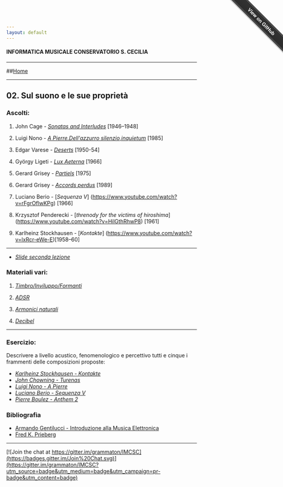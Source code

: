 ```yaml
---
layout: default
---
```


#### INFORMATICA MUSICALE CONSERVATORIO S. CECILIA

----

##[Home](https://demartinomrc.io/IMCSC)

----

## 02. Sul suono e le sue proprietà

 
 ### Ascolti:
 
 1. John Cage - [*Sonatas and Interludes*](https://www.youtube.com/watch?v=xObkMpQqUyU) [1946–1948]
  
 2. Luigi Nono - [*A Pierre.Dell'azzurro silenzio,inquietum*](https://www.youtube.com/watch?v=OceD--RLlxY) [1985]
 
 2. Edgar Varese - [*Deserts*](https://www.youtube.com/watch?v=Q__g0tgC2wE) [1950-54]
 
 4. György Ligeti - [*Lux Aeterna*](https://www.youtube.com/watch?v=-iVYu5lyX5M) [1966]
     
 5. Gerard Grisey - [*Partiels*](https://www.youtube.com/watch?v=jqzukP_BtW8) [1975]
 
 7. Gerard Grisey - [*Accords perdus*](https://www.youtube.com/watch?v=yRGUcI0S5Kk) [1989]
 
 8. Luciano Berio - [*Sequenza V*] (https://www.youtube.com/watch?v=rFgrOflwKPg) [1966]
 
 9. Krzysztof Penderecki - [*threnody for the victims of hiroshima*] (https://www.youtube.com/watch?v=HilGthRhwP8) [1961]

 10. Karlheinz Stockhausen - [*Kontakte*] (https://www.youtube.com/watch?v=lxRcr-eWe-E)[1958–60]


---- 
 
* [*Slide seconda lezione*](https://drive.google.com/file/d/0BzCXlXdo2lzAcVNsLVBpWV8zSlE/view?usp=sharing)
 

### Materiali vari:


 1. [*Timbro/Inviluppo/Formanti*](http://fisicaondemusica.unimore.it/Percezione_del_timbro.html)

 2. [*ADSR*](http://fisicaondemusica.unimore.it/Percezione_del_timbro.html)
 
 3. [*Armonici naturali*](http://it.wikipedia.org/wiki/Armonici_naturali) 
 
 4. [*Decibel*](http://fisicaondemusica.unimore.it/Domande_misura.html) 
----

### Esercizio:

Descrivere a livello acustico, fenomenologico e percettivo tutti e cinque i frammenti delle composizioni proposte:

* [*Karlheinz Stockhausen - Kontakte*](https://www.youtube.com/watch?v=6Plz8vDzrho&list=PL6lPATqxXSDJASLjyx-MNGu3o9LzqwO6x)
* [*John Chowning - Turenas*](https://www.youtube.com/watch?v=nLFf4kMMGJQ&list=PL6lPATqxXSDJASLjyx-MNGu3o9LzqwO6x&index=2)
* [*Luigi Nono - A Pierre*](https://www.youtube.com/watch?v=S4KrQntifnQ&list=PL6lPATqxXSDJASLjyx-MNGu3o9LzqwO6x&index=3)
* [*Luciano Berio - Sequenza V*](https://www.youtube.com/watch?v=BOtYjSKHSEc&list=PL6lPATqxXSDJASLjyx-MNGu3o9LzqwO6x&index=4)
* [*Pierre Boulez - Anthem 2*](https://www.youtube.com/watch?v=C7dXAKIOtWo&list=PL6lPATqxXSDJASLjyx-MNGu3o9LzqwO6x&index=5)

### Bibliografia

 - [Armando Gentilucci - Introduzione alla Musica Elettronica](https://copy.com/gmatZ8qkaw1WROAG)
 - [Fred K. Prieberg](https://copy.com/mU6LRdCdxUlrVAIZ)
 
----

[![Join the chat at https://gitter.im/grammaton/IMCSC](https://badges.gitter.im/Join%20Chat.svg)](https://gitter.im/grammaton/IMCSC?utm_source=badge&utm_medium=badge&utm_campaign=pr-badge&utm_content=badge)
 
<div class="github-fork-ribbon-wrapper right fixed" style="width: 150px;height: 150px;position: fixed;overflow: hidden;top: 0;z-index: 9999;pointer-events: none;right: 0;"><div class="github-fork-ribbon" style="position: absolute;padding: 2px 0;background-color: #333;background-image: linear-gradient(to bottom, rgba(0, 0, 0, 0), rgba(0, 0, 0, 0.15));-webkit-box-shadow: 0 2px 3px 0 rgba(0, 0, 0, 0.5);-moz-box-shadow: 0 2px 3px 0 rgba(0, 0, 0, 0.5);box-shadow: 0 2px 3px 0 rgba(0, 0, 0, 0.5);z-index: 9999;pointer-events: auto;top: 42px;right: -43px;-webkit-transform: rotate(45deg);-moz-transform: rotate(45deg);-ms-transform: rotate(45deg);-o-transform: rotate(45deg);transform: rotate(45deg);"><a href="https://github.com/grammaton/IMCSC" style="font: 700 13px &quot;Helvetica Neue&quot;, Helvetica, Arial, sans-serif;color: #fff;text-decoration: none;text-shadow: 0 -1px rgba(0, 0, 0, 0.5);text-align: center;width: 200px;line-height: 20px;display: inline-block;padding: 2px 0;border-width: 1px 0;border-style: dotted;border-color: rgba(255, 255, 255, 0.7);">View on GitHub</a></div></div>

